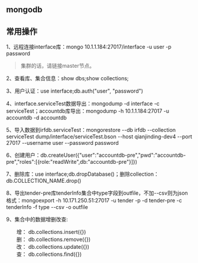 ## mongodb

## 常用操作

1、远程连接interface库：mongo 10.1.1.184:27017/interface -u user -p password

> 集群的话，请链接master节点。

2、查看库、集合信息：show dbs;show collections;

3、用户认证：use interface;db.auth("user", "password")

4、interface.serviceTest数据导出：mongodump -d interface -c serviceTest；accountdb库导出：mongodump -h 10.1.1.184:27017 -u accountdb  -d accountdb

5、导入数据到irfdb.serviceTest：mongorestore --db irfdb --collection serviceTest dump/interface/serviceTest.bson --host qianjinding-dev4 --port 27017 --username user --password password

6、创建用户：db.createUser({"user":"accountdb-pre","pwd":"accountdb-pre","roles":[{role:"readWrite",db:"accountdb-pre"}]}) 

7、删除库：use interface;db.dropDatabase()；删除collection：db.COLLECTION_NAME.drop()

8、导出tender-pre库tenderInfo集合中type字段到outfile，不加--csv则为json格式：mongoexport -h 10.171.250.51:27017 -u tender -p -d tender-pre -c tenderInfo -f type --csv -o outfile

9、集合中的数据增删改查:

　　增： db.collections.insert({})  
　　删： db.collections.remove({})  
　　改： db.collections.update({})  
　　查： db.collections.find({})
